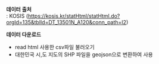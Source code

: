 **데이터 출처**  
: KOSIS (https://kosis.kr/statHtml/statHtml.do?orgId=135&tblId=DT_13501N_A120&conn_path=I2)  
  
**데이터 다운로드**
- read html 사용한 csv파일 불러오기
- 대한민국 시,도 지도의 SHP 파일을 geojson으로 변환하여 사용
